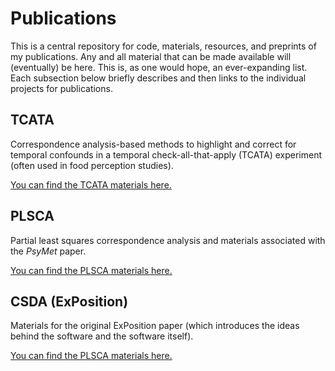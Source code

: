 Publications
================

This is a central repository for code, materials, resources, and
preprints of my publications. Any and all material that can be made
available will (eventually) be here. This is, as one would hope, an
ever-expanding list. Each subsection below briefly describes and then
links to the individual projects for publications.

## TCATA

Correspondence analysis-based methods to highlight and correct for
temporal confounds in a temporal check-all-that-apply (TCATA) experiment
(often used in food perception studies).

[You can find the TCATA materials here.](./TCATA_TemporalConfounds/)

## PLSCA

Partial least squares correspondence analysis and materials associated
with the *PsyMet* paper.

[You can find the PLSCA materials here.](./PsyMet_2015)

## CSDA (ExPosition)

Materials for the original ExPosition paper (which introduces the ideas
behind the software and the software itself).

[You can find the PLSCA materials here.](./CSDA_2013)
